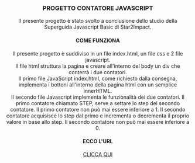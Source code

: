 <div id="top"></div>

<h3 align="center">PROGETTO CONTATORE JAVASCRIPT</h3>

  <p align="center">
     Il presente progetto è stato svolto a conclusione dello studio della Superguida Javascript Basic di Star2Impact.
    <br />
</div>


<div id="top"></div>

<h4 align="center">COME FUNZIONA</h4>

  <p align="center">
     Il presente progetto è suddiviso in un file index.html, un file css e 2 file javascript.
  <br>Il file html struttura la pagina e creare all'interno del body un div che conterrà i due contatori.
  <br>Il primo file JavaScript index.html, come richiesto dalla consegna, implementa i bottoni all'interno della pagina html con un semplice innerHTML.
  <br>Il secondo file Javascript implementa le funzionalità dei due contatori. Il primo contatore chiamato STEP, serve a settare lo step del secondo contatore. Il primo contatore non può mai essere inferiore a 1. Il secondo contatore acquisisce lo step dal primo e incrementa o decrementa il proprio valore in base allo step. Il secondo contatore non può mai essere inferiore a 0.
    <br />
  
</div>

<h4 align="center">ECCO L'URL</h4>

  <p align="center">
     <a href="https://plomatteo.github.io/JavascriptButton/" target="_blanck"> CLICCA QUI </a>
    <br />
  
</div>
